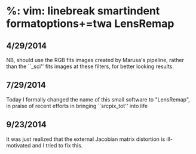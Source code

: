 %: vim: linebreak smartindent formatoptions+=twa
LensRemap
==========

4/29/2014
---------
  NB, should use the RGB fits images created by Marusa's pipeline, rather than the ``_sci'' fits images at these 
  filters, for better looking results.

7/29/2014
---------
  Today I formally changed the name of this small software to "LensRemap", in praise of recent efforts in bringing 
  ``srcpix_tot'' into life

9/23/2014
---------
  It was just realized that the external Jacobian matrix distortion is ill-motivated and I tried to fix this.


